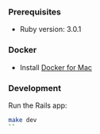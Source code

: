 ### Prerequisites

- Ruby version: 3.0.1

### Docker

- Install [Docker for Mac](https://docs.docker.com/docker-for-mac/install/)

### Development

Run the Rails app:

```sh
make dev
``